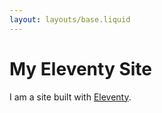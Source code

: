 ```yaml
---
layout: layouts/base.liquid
---
```


# My Eleventy Site

I am a site built with [Eleventy](https://www.11ty.io/).
